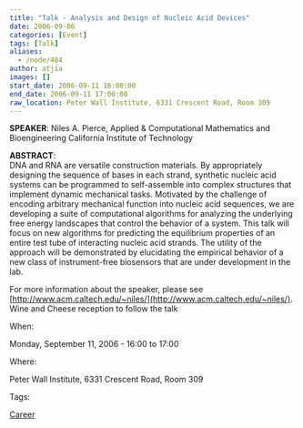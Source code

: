 ```yaml
---
title: "Talk - Analysis and Design of Nucleic Acid Devices"
date: 2006-09-06
categories: [Event]
tags: [Talk]
aliases:
  - /node/484
author: atjia
images: []
start_date: 2006-09-11 16:00:00
end_date: 2006-09-11 17:00:00
raw_location: Peter Wall Institute, 6331 Crescent Road, Room 309
---
```


**SPEAKER**: Niles A. Pierce, Applied & Computational Mathematics and Bioengineering California Institute of Technology

**ABSTRACT**: \
DNA and RNA are versatile construction materials. By appropriately designing the sequence of bases in each strand, synthetic nucleic acid systems can be programmed to self-assemble into complex structures that implement dynamic mechanical tasks. Motivated by the challenge of encoding arbitrary mechanical function into nucleic acid sequences, we are developing a suite of computational algorithms for analyzing the underlying free energy landscapes that control the behavior of a system. This talk will focus on new algorithms for predicting the equilibrium properties of an entire test tube of interacting nucleic acid strands. The utility of the approach will be demonstrated by elucidating the empirical behavior of a new class of instrument-free biosensors that are under development in the lab.

For more information about the speaker, please see [http://www.acm.caltech.edu/~niles/](http://www.acm.caltech.edu/~niles/). Wine and Cheese reception to follow the talk

When: 

Monday, September 11, 2006 - 16:00 to 17:00

Where: 

Peter Wall Institute, 6331 Crescent Road, Room 309

Tags: 

[Career](/career)
